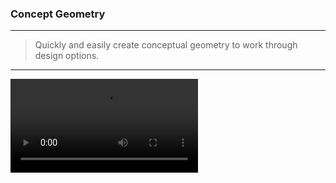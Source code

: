### Concept Geometry
---
> Quickly and easily create conceptual geometry to work through design options. 

---

<video style = "min-width=100%; min-height=100%; width = auto; height = auto;" controls>
  <source src="Videos/161012_Concept Geometry.mp4" type="video/mp4">
</video>


